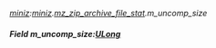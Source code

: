 _[miniz](../../modules/miniz/miniz-module.md):[miniz](../../modules/miniz/miniz-module.md).[mz\_zip\_archive\_file\_stat](../../modules/miniz/miniz-mz_zip_archive_file_stat.md).m\_uncomp\_size_
##### Field m\_uncomp\_size:[ULong](../../modules/wonkey/wonkey-types-ulong.md)
